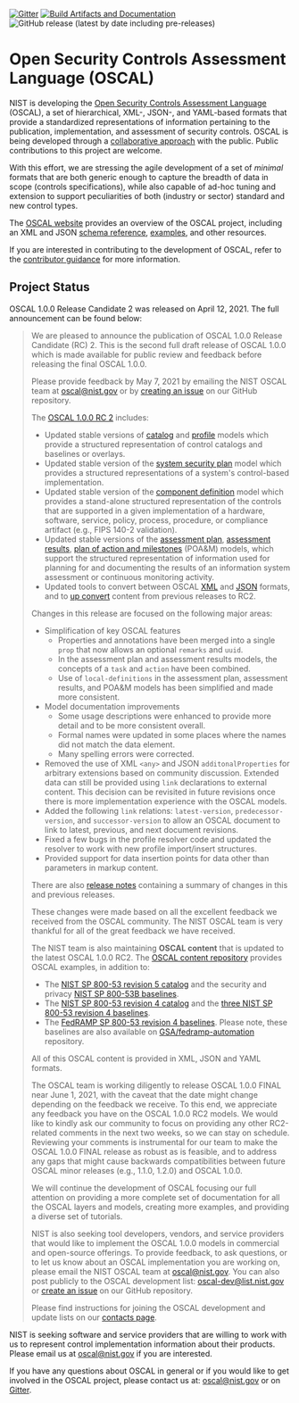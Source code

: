[![Gitter](https://img.shields.io/gitter/room/usnistgov-OSCAL/Lobby)](https://gitter.im/usnistgov-OSCAL/Lobby) [![Build Artifacts and Documentation](https://github.com/usnistgov/OSCAL/actions/workflows/metaschema-artifacts.yml/badge.svg)](https://github.com/usnistgov/OSCAL/actions/workflows/metaschema-artifacts.yml) ![GitHub release (latest by date including pre-releases)](https://img.shields.io/github/v/release/usnistgov/OSCAL?color=brightgreen&include_prereleases)

# Open Security Controls Assessment Language (OSCAL)

NIST is developing the [Open Security Controls Assessment Language](https://csrc.nist.gov/Projects/Open-Security-Controls-Assessment-Language) (OSCAL), a set of hierarchical, XML-, JSON-, and YAML-based formats that provide a standardized representations of information pertaining to the publication, implementation, and assessment of security controls. OSCAL is being developed through a [collaborative approach](https://github.com/usnistgov/OSCAL/blob/master/CONTRIBUTING.md) with the public. Public contributions to this project are welcome.

With this effort, we are stressing the agile development of a set of *minimal* formats that are both generic enough to capture the breadth of data in scope (controls specifications), while also capable of ad-hoc tuning and extension to support peculiarities of both (industry or sector) standard and new control types.

The [OSCAL website](https://www.nist.gov/oscal) provides an overview of the OSCAL project, including an XML and JSON [schema reference](https://pages.nist.gov/OSCAL/docs/schemas/), [examples](https://pages.nist.gov/OSCAL/resources/examples/), and other resources.

If you are interested in contributing to the development of OSCAL, refer to the [contributor guidance](https://github.com/usnistgov/OSCAL/blob/master/CONTRIBUTING.md) for more information.

## Project Status

OSCAL 1.0.0 Release Candidate 2 was released on April 12, 2021. The full announcement can be found below:

<blockquote>
We are pleased to announce the publication of OSCAL 1.0.0 Release Candidate (RC) 2. This is the second full draft release of OSCAL 1.0.0 which is made available for public review and feedback before releasing the final OSCAL 1.0.0.

Please provide feedback by May 7, 2021 by emailing the NIST OSCAL team at [oscal@nist.gov](mailto:oscal@nist.gov) or by [creating an issue](https://github.com/usnistgov/OSCAL/issues) on our GitHub repository.

The [OSCAL 1.0.0 RC 2](https://github.com/usnistgov/OSCAL/releases/tag/v1.0.0-rc2) includes:

- Updated stable versions of [catalog](https://pages.nist.gov/OSCAL/documentation/schema/catalog-layer/catalog/) and [profile](https://pages.nist.gov/OSCAL/documentation/schema/profile-layer/profile/) models which provide a structured representation of control catalogs and baselines or overlays.
- Updated stable version of the [system security plan](https://pages.nist.gov/OSCAL/documentation/schema/implementation-layer/ssp/) model which provides a structured representations of a system's control-based implementation.
- Updated stable version of the [component definition](https://pages.nist.gov/OSCAL/documentation/schema/implementation-layer/component/) model which provides a stand-alone structured representation of the controls that are supported in a given implementation of a hardware, software, service, policy, process, procedure, or compliance artifact (e.g., FIPS 140-2 validation).
- Updated stable versions of the [assessment plan](https://pages.nist.gov/OSCAL/documentation/schema/assessment-layer/assessment-plan/), [assessment results](https://pages.nist.gov/OSCAL/documentation/schema/assessment-results-layer/assessment-results/), [plan of action and milestones](https://pages.nist.gov/OSCAL/documentation/schema/assessment-results-layer/poam/) (POA&amp;M) models, which support the structured representation of information used for planning for and documenting the results of an information system assessment or continuous monitoring activity.
- Updated tools to convert between OSCAL [XML](https://github.com/usnistgov/OSCAL/tree/master/xml) and [JSON](https://github.com/usnistgov/OSCAL/tree/master/json) formats, and to [up convert](https://github.com/usnistgov/OSCAL/tree/master/src/release/content-upgrade) content from previous releases to RC2.

Changes in this release are focused on the following major areas:
- Simplification of key OSCAL features
  - Properties and annotations have been merged into a single `prop` that now allows an optional `remarks` and `uuid`.
  - In the  assessment plan and assessment results models, the concepts of a `task` and `action` have been combined.
  - Use of `local-definitions` in the assessment plan, assessment results, and POA&M models has been simplified and made more consistent.
- Model documentation improvements
  - Some usage descriptions were enhanced to provide more detail and to be more consistent overall.
  - Formal names were updated in some places where the names did not match the data element.
  - Many spelling errors were corrected.
- Removed the use of XML `<any>` and JSON `additonalProperties` for arbitrary extensions based on community discussion. Extended data can still be provided using `link` declarations to external content. This decision can be revisited in future revisions once there is more implementation experience with the OSCAL models.
- Added the following `link` relations: `latest-version`, `predecessor-version`, and `successor-version` to allow an OSCAL document to link to latest, previous, and next document revisions.
- Fixed a few bugs in the profile resolver code and updated the resolver to work with new profile import/insert structures.
- Provided support for data insertion points for data other than parameters in markup content.

There are also [release notes](https://github.com/usnistgov/OSCAL/blob/master/src/release/release-notes.txt) containing a summary of changes in this and previous releases.

These changes were made based on all the excellent feedback we received from the OSCAL community. The NIST OSCAL team is very thankful for all of the great feedback we have received.

The NIST team is also maintaining **OSCAL content** that is updated to the latest OSCAL 1.0.0 RC2. The [OSCAL content repository](https://github.com/usnistgov/oscal-content/) provides OSCAL examples, in addition to:

- The [NIST SP 800-53 revision 5 catalog](https://github.com/usnistgov/oscal-content/tree/master/nist.gov/SP800-53/rev5) and the security and privacy [NIST SP 800-53B baselines](https://github.com/usnistgov/oscal-content/tree/master/nist.gov/SP800-53/rev5).
- The [NIST SP 800-53 revision 4 catalog](https://github.com/usnistgov/oscal-content/tree/master/nist.gov/SP800-53/rev4) and the [three NIST SP 800-53 revision 4 baselines](https://github.com/usnistgov/oscal-content/tree/master/nist.gov/SP800-53/rev4).
- The [FedRAMP SP 800-53 revision 4 baselines](https://github.com/usnistgov/oscal-content/tree/master/fedramp.gov). Please note, these baselines are also available on [GSA/fedramp-automation](https://github.com/GSA/fedramp-automation/tree/master/baselines) repository.

All of this OSCAL content is provided in XML, JSON and YAML formats.

The OSCAL team is working diligently to release OSCAL 1.0.0 FINAL near June 1, 2021, with the caveat that the date might change depending on the feedback we receive. To this end, we appreciate any feedback you have on the OSCAL 1.0.0 RC2 models. We would like to kindly ask our community to focus on providing any other RC2-related comments in the next two weeks, so we can stay on schedule. Reviewing your comments is instrumental for our team to make the OSCAL 1.0.0 FINAL release as robust as is feasible, and to address any gaps that might cause backwards compatibilities between future OSCAL minor releases (e.g., 1.1.0, 1.2.0) and OSCAL 1.0.0.

We will continue the development of OSCAL focusing our full attention on providing a more complete set of documentation for all the OSCAL layers and models, creating more examples, and providing a diverse set of tutorials.

NIST is also seeking tool developers, vendors, and service providers that would like to implement the OSCAL 1.0.0 models in commercial and open-source offerings. To provide feedback, to ask questions, or to let us know about an OSCAL implementation you are working on, please email the NIST OSCAL team at [oscal@nist.gov](mailto:oscal@nist.gov). You can also post publicly to the OSCAL development list: [oscal-dev@list.nist.gov](mailto:oscal-dev@list.nist.gov) or [create an issue](https://github.com/usnistgov/OSCAL/issues) on our GitHub repository.

Please find instructions for joining the OSCAL development and update lists on our [contacts page](https://pages.nist.gov/OSCAL/contact/).
</blockquote>

NIST is seeking software and service providers that are willing to work with us to represent control implementation information about their products. Please email us at [oscal@nist.gov](mailto:oscal@nist.gov) if you are interested.

If you have any questions about OSCAL in general or if you would like to get involved in the OSCAL project, please contact us at: [oscal@nist.gov](mailto:oscal@nist.gov) or on [Gitter](https://gitter.im/usnistgov-OSCAL/Lobby).
